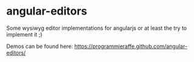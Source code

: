 angular-editors
===============

Some wysiwyg editor implementations for angularjs or at least the try to implement it ;)

Demos can be found here: https://programmieraffe.github.com/angular-editors/